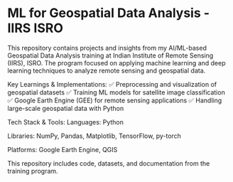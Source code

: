# ML for Geospatial Data Analysis - IIRS ISRO


This repository contains projects and insights from my AI/ML-based Geospatial Data Analysis training at Indian Institute of Remote Sensing (IIRS), ISRO. The program focused on applying machine learning and deep learning techniques to analyze remote sensing and geospatial data.

Key Learnings & Implementations:
✅ Preprocessing and visualization of geospatial datasets
✅ Training ML models for satellite image classification
✅ Google Earth Engine (GEE) for remote sensing applications
✅ Handling large-scale geospatial data with Python

Tech Stack & Tools:
Languages: Python

Libraries: NumPy, Pandas, Matplotlib, TensorFlow, py-torch

Platforms: Google Earth Engine, QGIS

This repository includes code, datasets, and documentation from the training program.

